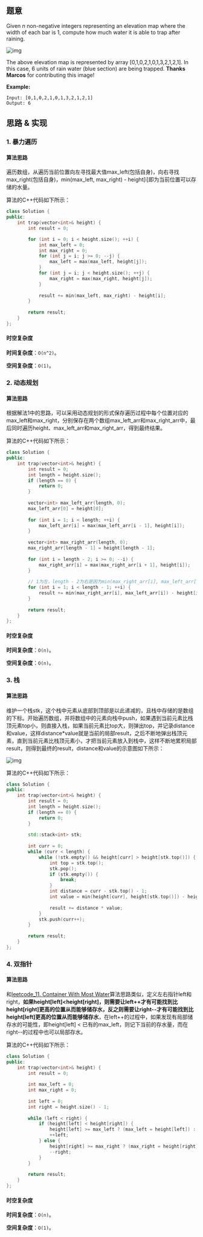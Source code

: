 ## 题意

Given *n* non-negative integers representing an elevation map where the width of each bar is 1, compute how much water it is able to trap after raining.

![img](https://assets.leetcode.com/uploads/2018/10/22/rainwatertrap.png)

The above elevation map is represented by array [0,1,0,2,1,0,1,3,2,1,2,1]. In this case, 6 units of rain water (blue section) are being trapped. **Thanks Marcos** for contributing this image!

**Example:**

```
Input: [0,1,0,2,1,0,1,3,2,1,2,1]
Output: 6
```

## 思路 & 实现

### 1. 暴力遍历

#### **算法思路**

遍历数组，从遍历当前位置向左寻找最大值max_left(包括自身)，向右寻找max_right(包括自身)，min(max_left, max_right) - height[i]即为当前位置可以存储的水量。

算法的C++代码如下所示：

```C++
class Solution {
public:
    int trap(vector<int>& height) {
        int result = 0;

        for (int i = 0; i < height.size(); ++i) {
            int max_left = 0;
            int max_right = 0;
            for (int j = i; j >= 0; --j) {
                max_left = max(max_left, height[j]);
            }
            for (int j = i; j < height.size(); ++j) {
                max_right = max(max_right, height[j]);
            }
            
            result += min(max_left, max_right) - height[i];
        }
        
        return result;
    }
};
```

#### **时空复杂度**

**时间复杂度**：`O(n^2)`。

**空间复杂度**：`O(1)`。

### 2. 动态规划

#### **算法思路**

根据解法1中的思路，可以采用动态规划的形式保存遍历过程中每个位置对应的max_left和max_right，分别保存在两个数组max_left_arr和max_right_arr中，最后同时遍历height、max_left_arr和max_right_arr，得到最终结果。

算法的C++代码如下所示：

```C++
class Solution {
public:
    int trap(vector<int>& height) {
        int result = 0;
        int length = height.size();
        if (length == 0) {
            return 0;
        }
        
        vector<int> max_left_arr(length, 0);
        max_left_arr[0] = height[0];
        
        for (int i = 1; i < length; ++i) {
            max_left_arr[i] = max(max_left_arr[i - 1], height[i]);
        }
        
        vector<int> max_right_arr(length, 0);
        max_right_arr[length - 1] = height[length - 1];
        
        for (int i = length - 2; i >= 0; --i) {
            max_right_arr[i] = max(max_right_arr[i + 1], height[i]);
        }
        
      	// 1为左，length - 2为右是因为min(max_right_arr[i], max_left_arr[i])一定小于等于height[i]
        for (int i = 1; i < length - 1; ++i) {
            result += min(max_right_arr[i], max_left_arr[i]) - height[i];
        }
        
        return result;
    }
};
```

#### **时空复杂度**

**时间复杂度**：`O(n)`。

**空间复杂度**：`O(n)`。

### 3. 栈

#### **算法思路**

维护一个栈stk，这个栈中元素从底部到顶部是以此递减的，且栈中存储的是数组的下标。开始遍历数组，并将数组中的元素向栈中push，如果遇到当前元素比栈顶元素top小，则直接入栈，如果当前元素比top大，则弹出top，并记录distance和value，这样distance*value就是当前的局部result，之后不断地弹出栈顶元素，直到当前元素比栈顶元素小，才把当前元素放入到栈中，这样不断地累积局部result，则得到最终的result，distance和value的示意图如下所示：

![img](https://github.com/gmlyytt-YANG/img-repo/blob/master/github/leetcode_42.png)

算法的C++代码如下所示：

```C++
class Solution {
public:
    int trap(vector<int>& height) {
        int result = 0;
        int length = height.size();
        if (length == 0) {
            return 0;
        }
        
        std::stack<int> stk;
        
        int curr = 0;
        while (curr < length) {
            while (!stk.empty() && height[curr] > height[stk.top()]) {
                int top = stk.top();
                stk.pop();
                if (stk.empty()) {
                    break;
                }
                int distance = curr - stk.top() - 1;
                int value = min(height[curr], height[stk.top()]) - height[top];
                
                result += distance * value;
            }
            stk.push(curr++);
        }
        
        return result;
    }
};
```

### 4. 双指针

#### **算法思路**

和[leetcode_11. Container With Most Water](https://github.com/gmlyytt-YANG/algorithm/blob/master/tutorial/leetcode_11.%20Container%20With%20Most%20Water.md)算法思路类似，定义左右指针left和right，**如果height[left]<height[right]，则需要让left++才有可能找到比height[right]更高的位置从而能够储存水，反之则需要让right--才有可能找到比height[left]更高的位置从而能够储存水**，在left++的过程中，如果发现有局部储存水的可能性，即height[left] < 已有的max_left，则记下当前的存水量，而在right--的过程中也可以局部存水。

算法的C++代码如下所示：

```C++
class Solution {
public:
    int trap(vector<int>& height) {
        int result = 0;
        
        int max_left = 0;
        int max_right = 0;
        
        int left = 0;
        int right = height.size() - 1;
        
        while (left < right) {
            if (height[left] < height[right]) {
                height[left] >= max_left ? (max_left = height[left]) : (result += max_left - height[left]);
                ++left;
            } else {
                height[right] >= max_right ? (max_right = height[right]) : (result += max_right - height[right]);
                --right;
            }
        }
        
        return result;
    }
};
```

#### **时空复杂度**

**时间复杂度**：`O(n)`。

**空间复杂度**：`O(1)`。

